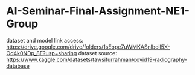 # AI-Seminar-Final-Assignment-NE1-Group

dataset and model link access: https://drive.google.com/drive/folders/1sEope7uWMKASnlboil5X-Od4k0NDp_8E?usp=sharing
dataset source: https://www.kaggle.com/datasets/tawsifurrahman/covid19-radiography-database
